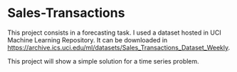 # Sales-Transactions
This project consists in a forecasting task. I used a dataset hosted in UCI Machine Learning Repository. It can be downloaded in https://archive.ics.uci.edu/ml/datasets/Sales_Transactions_Dataset_Weekly.

This project will show a simple solution for a time series problem.
